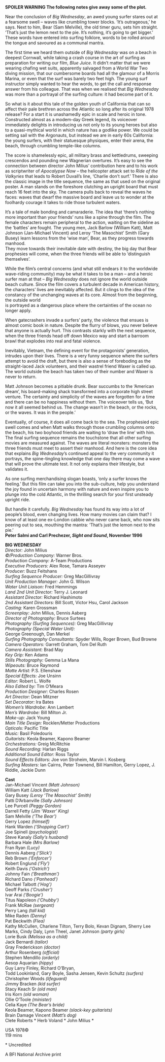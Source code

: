
**SPOILER WARNING  The following notes give away some of the plot.**<br>

Near the conclusion of _Big Wednesday_, an awed young surfer stares out at a fearsome swell – waves like crumbling tower blocks. ‘It’s outrageous,’ he says. Next to him, Bear (Sam Melville), the old timer guru, sets him straight. ‘That’s just the lemon next to the pie. It’s nothing, it’s going to get bigger.’ These words have entered into surfing folklore, words to be rolled around the tongue and savoured as a communal mantra.

The first time we heard them outside of _Big Wednesday_ was on a beach in deepest Cornwall, while taking a crash course in the art of surfing as preparation for writing our film, _Blue Juice_. It didn’t matter that we were wearing chafing wet suits, apparently salvaged from a World War Two diving mission, that our cumbersome boards had all the glamour of a Morris Marina, or even that the surf was barely two feet high. The young surf instructor simply wanted to hear the words, to get the call and response answer from his colleague. That was when we realised that _Big Wednesday_ was more than a portrayal of the surfing culture: it had become part of it.

So what is it about this tale of the golden youth of California that can so affect their pale brethren across the Atlantic so long after its original 1978 release? For a start it is unashamedly epic in scale and heroic in tone. Constructed almost as a modem-day Greek legend, its voiceover immediately delights in introducing us not only to its young heroes but also to a quasi-mythical world in which nature has a godlike power. We could be setting sail with the Argonauts, but instead we are in early 60s California: the young surfers, with their statuesque physiques, enter their arena, the beach, through crumbling temple-like columns.

The score is shamelessly epic, all military brass and kettledrums, sweeping crescendos and pounding new Wagnerian overtures. It’s easy to see the connection between director John Milius’ contribution here and to his work as scriptwriter of _Apocalypse Now_ – the helicopter attack set to _Ride of the Valkyries_ that leads to Robert Duvall’s line, ‘Charlie don’t surf.’ There is also the classic image in the title sequence, the same as that used on the original poster. A man stands on the foreshore clutching an upright board that must reach 16 feet into the sky. The camera pulls back to reveal the waves he faces: waves that dwarf the massive board and leave us to wonder at the foolhardy courage it takes to ride those turbulent waters.

It’s a tale of male bonding and camaraderie. The idea that ‘there’s nothing more important than your friends’ runs like a spine through the film. The female characters remain peripheral to the action, waiting on the sideline as the ‘battles’ are fought. The young men, Jack Barlow (William Katt), Matt Johnson (Jan-Michael Vincent) and Leroy ‘The Masochist’ Smith (Gary Busey) learn lessons from the ‘wise man’, Bear, as they progress towards manhood.  
They move towards their inevitable date with destiny, the big day that Bear prophesies will come, when the three friends will be able to ‘distinguish themselves’.

While the film’s central concerns (and what still endears it to the worldwide wave-riding community) may be what it takes to be a man – and a heroic surfer man at that – _Big Wednesday_ does not ignore the world outside beach culture. Since the film covers a turbulent decade in American history, the characters’ lives are inevitably affected. But it clings to the idea of the constancy of the unchanging waves at its core. Almost from the beginning, the outside world  
is portrayed as a dangerous place where the certainties of the ocean no  
longer apply.

When gatecrashers invade a surfers’ party, the violence that ensues is almost comic book in nature. Despite the flurry of blows, you never believe that anyone is actually hurt. This contrasts starkly with the next sequence, when the three friends head off down Mexico way and start a barroom brawl that explodes into real and fatal violence.

Inevitably, Vietnam, the defining event for the protagonists’ generation, intrudes upon their lives. There is a very funny sequence where the surfers attempt to avoid the draft, but there is also a sense of foreboding as the straight-laced Jack volunteers, and their wastrel friend Waxer is called up. The world outside the beach has taken two of their number and Waxer is never to return.

Matt Johnson becomes a pitiable drunk. Bear succumbs to the ‘American dream’, his board-making shack transformed into a corporate high street venture. The certainty and simplicity of the waves are forgotten for a time and there can be no happiness without them. The voiceover tells us, ‘But now it all seemed behind us. The change wasn’t in the beach, or the rocks, or the waves. It was in the people.’

Eventually, of course, it does all come back to the sea. The prophesied epic swell comes and when Matt walks through those crumbling columns onto the beach, his two boyhood friends are waiting to ‘draw the line’ with him. The final surfing sequence remains the touchstone that all other surfing movies are measured against. The waves are literal monsters: monsters the three friends must meet to assert their manhood. And here is the core idea that explains  _Big Wednesday_’s continued appeal to the very community it portrays, the spine-tingling knowledge that one day there may come a wave that will prove the ultimate test. It not only explains their lifestyle, but validates it.

As one surfing merchandising slogan boasts, ‘only a surfer knows the feeling.’ But this film can take you into the sub-culture, help you understand the joy found in uncertain harmony with nature and even inspire you to plunge into the cold Atlantic, in the thrilling search for your first unsteady upright ride.

But handle it carefully. _Big Wednesday_ has found its way into a lot of people’s blood, even changing lives. How many movies can claim that? I know of at least one ex-London cabbie who never came back, who now sits peering out to sea, mouthing the mantra: ‘That’s just the lemon next to the pie.’<br>
**Peter Salmi and Carl Prechezer, _Sight and Sound_, November 1996**<br>

**BIG WEDNESDAY**<br>
_Director:_ John Milius  
_©/Production Company:_ Warner Bros.  
_Production Company:_ A-Team Productions  
_Executive Producers:_ Alex Rose, Tamara Asseyev  
_Producer:_ Buzz Feitshans  
_Surfing Sequence Producer:_ Greg MacGillivray  
_Unit Production Manager:_ John G. Wilson  
_Water Unit Liaison:_ Fred Hemmings  
_Land 2nd Unit Director:_ Terry J. Leonard  
_Assistant Director:_ Richard Hashimoto  
_2nd Assistant Directors:_ Bill Scott, Victor Hsu, Carol Jackson  
_Casting:_ Karen Grossman  
_Screenplay:_ John Milius, Dennis Aaberg  
_Director of Photography:_ Bruce Surtees  
_Photography (Surfing Sequences):_ Greg MacGillivray  
_Photography (Special Water Unit):_  
George Greenough, Dan Merkel  
_Surfing Photography Consultants:_ Spyder Wills, Roger Brown, Bud Browne  
_Camera Operators:_ Garrett Graham, Tom Del Ruth  
_Camera Assistant:_ Brad May  
_Key Grip:_ Ken Adams  
_Stills Photography:_ Gemma La Mana  
_Wipeouts:_ Bruce Raymond  
_Matte Artist:_ P.S. Ellenshaw  
_Special Effects:_ Joe Unsinn  
_Editor:_ Robert L. Wolfe  
_Also Edited by:_ Tim O’Meara  
_Production Designer:_ Charles Rosen  
_Art Director:_ Dean Mitzner  
_Set Decorator:_ Ira Bates  
_Women’s Wardrobe:_ Ann Lambert  
_Men’s Wardrobe:_ Bill Milton Jr.  
_Make-up:_ Jack Young  
_Main Title Design:_ Rocklen/Metter Productions  
_Opticals:_ Pacific Title  
_Music:_ Basil Poledouris  
_Guitarists:_ Keola Beamer, Kapono Beamer  
_Orchestrations:_ Greig McRitchie  
_Sound Recording:_ Harlan Riggs  
_Additional Sound Editor:_ Ross Taylor  
_Sound Effects Editors:_ Joe von Stroheim, Marvin I. Kosberg  
_Surfing Masters:_ Ian Cairns, Peter Townend, Bill Hamilton, Gerry Lopez, J. Riddle, Jackie Dunn  

**Cast**<br>
Jan-Michael Vincent _(Matt Johnson)_  
William Katt _(Jack Barlow)_  
Gary Busey _(Leroy ‘The Masochist’ Smith)_  
Patti D’Arbanville _(Sally Johnson)_  
Lee Purcell _(Peggy Gordon)_  
Darrell Fetty _(Jim ‘Waxer’ King)_  
Sam Melville _(‘The Bear’)_  
Gerry Lopez _(himself)_  
Hank Warden _(‘Shopping Cart’)_  
Joe Spinell _(psychologist)_  
Steve Kanaly _(Sally’s husband)_  
Barbara Hale _(Mrs Barlow)_  
Fran Ryan _(Lucy)_  
Dennis Aaberg _(‘Slick’)_  
Reb Brown _(‘Enforcer’)_  
Robert Englund _(‘Fly’)_  
Keith Davis _(‘Ostrich’)_  
Johnny Fain _(‘Breathman’)_  
Richard Dano _(‘Panhead’)_  
Michael Talbott _(‘Hog’)_  
Geoff Parks _(‘Crusher’)_  
Ivar Arai _(‘Boogie’)_  
Titus Napoleon _(‘Chubby’)_  
Frank McRae _(sergeant)_  
Perry Lang _(tall kid)_  
Mike Raden _(Denny)_  
Pat Beckwith _(Flea)_  
Kathy McCullen, Charlene Tilton, Terry Bolo, Kevan Dignam, Sherry Lee Marks, Cindy Daly, Lynn Theel, Janet Johnson _(party girls)_  
Lorie Busk _(Melissa as a child)_  
Jack Bernardi _(tailor)_  
Gray Frederickson _(doctor)_  
Arthur Rosenberg _(official)_  
Stephen Mendillo _(orderly)_  
Aesop Aquarian _(hippy)_  
Guy Larry Finley, Richard O’Bryan,  
Todd Lookinland, Gary Boyle, Sasha Jensen, Kevin Schultz _(surfers)_  
Christopher Woods _(lifeguard)_  
Jimmy Bracken _(kid surfer)_  
Stacy Keach Sr _(old man)_  
Iris Korn _(old woman)_  
Ollie O’Toole _(minister)_  
Celia Kaye _(The Bear’s bride)_  
Keola Beamer, Kapono Beamer _(slack-key guitarists)_  
Brain Damage Vincent _(Matt’s dog)_  
Clete Roberts *
Herb Voland *
John Milius *  

USA 1978©<br>
119 mins<br>

\* Uncredited

A BFI National Archive print
<!--stackedit_data:
eyJoaXN0b3J5IjpbMTAwODk0MDQ1M119
-->